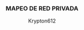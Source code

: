 <!-- PROJECT LOGO -->
<br />
<div align="center">
<h3 align="center">MAPEO DE RED PRIVADA</h3>

  <p align="center">
    Krypton612
    <br />
  </p>
</div>

